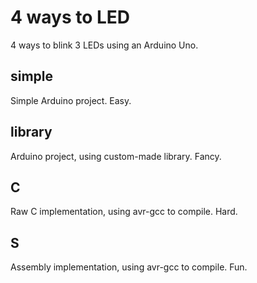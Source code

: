 # 4 ways to LED
 
4 ways to blink 3 LEDs using an Arduino Uno.

## simple
Simple Arduino project. Easy.

## library
Arduino project, using custom-made library. Fancy.

## C
Raw C implementation, using avr-gcc to compile. Hard.

## S
Assembly implementation, using avr-gcc to compile. Fun.
